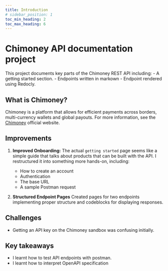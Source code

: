 ```yaml
---
title: Introduction
# sidebar_position: 1
toc_min_heading: 2
toc_max_heading: 6
---
```

# Chimoney API documentation project
This project documents key parts of the Chimoney REST API including:
    - A getting started section.
    - Endpoints written in markown
    - Endpoint rendered using Redocly. 
    

## What is Chimoney?
Chimoney is a platform that allows for efficient payments across borders, multi-currency wallets and global payouts. For more information, see the [Chimoney](https://chimoney.io) official website.



## Improvements 
1. **Improved Onboarding:** The actual ```getting started``` page seems like a simple guide that talks about products that can be built with the API. I restructured it into something more hands-on, including:
    - How to create an account
    - Authentication
    - The base URL
    - A sample Postman request

2. **Structured Endpoint Pages** Created pages for two endpoints implementing proper structure and codeblocks for displaying responses. 


## Challenges
- Getting an API key on the Chimoney sandbox was confusing initially.


## Key takeaways
- I learnt how to test API endpoints with postman. 
- I learnt how to interpret OpenAPI specification

